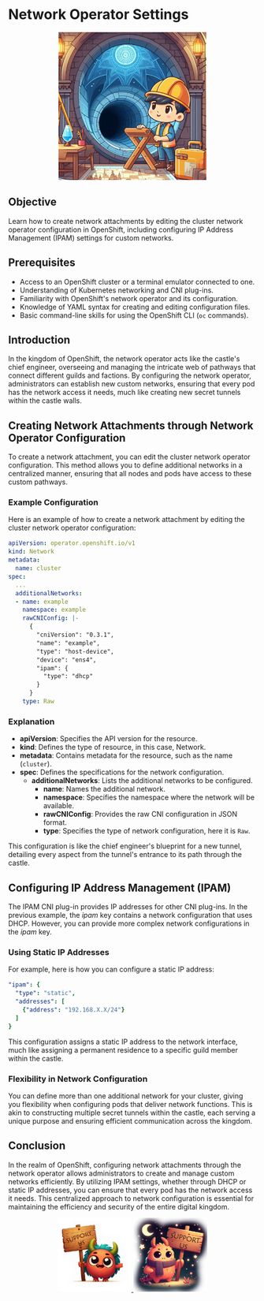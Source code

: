 # Network Operator Settings

<div style="text-align:center;">
  <img src="https://github.com/Vitrua/images/blob/main/openshift/netop.jpg?raw=true" alt="netop" width="300" height="300">
</div>

## Objective

Learn how to create network attachments by editing the cluster network operator configuration in OpenShift, including configuring IP Address Management (IPAM) settings for custom networks.

## Prerequisites

- Access to an OpenShift cluster or a terminal emulator connected to one.
- Understanding of Kubernetes networking and CNI plug-ins.
- Familiarity with OpenShift's network operator and its configuration.
- Knowledge of YAML syntax for creating and editing configuration files.
- Basic command-line skills for using the OpenShift CLI (`oc` commands).

## Introduction

In the kingdom of OpenShift, the network operator acts like the castle's chief engineer, overseeing and managing the intricate web of pathways that connect different guilds and factions. By configuring the network operator, administrators can establish new custom networks, ensuring that every pod has the network access it needs, much like creating new secret tunnels within the castle walls.

## Creating Network Attachments through Network Operator Configuration

To create a network attachment, you can edit the cluster network operator configuration. This method allows you to define additional networks in a centralized manner, ensuring that all nodes and pods have access to these custom pathways.

### Example Configuration

Here is an example of how to create a network attachment by editing the cluster network operator configuration:

```yaml
apiVersion: operator.openshift.io/v1
kind: Network
metadata:
  name: cluster
spec:
  ...
  additionalNetworks:
  - name: example
    namespace: example
    rawCNIConfig: |-
      {
        "cniVersion": "0.3.1",
        "name": "example",
        "type": "host-device",
        "device": "ens4",
        "ipam": {
          "type": "dhcp"
        }
      }
    type: Raw
```

### Explanation

- **apiVersion**: Specifies the API version for the resource.
- **kind**: Defines the type of resource, in this case, Network.
- **metadata**: Contains metadata for the resource, such as the name (`cluster`).
- **spec**: Defines the specifications for the network configuration.
    - **additionalNetworks**: Lists the additional networks to be configured.
        - **name**: Names the additional network.
        - **namespace**: Specifies the namespace where the network will be available.
        - **rawCNIConfig**: Provides the raw CNI configuration in JSON format.
        - **type**: Specifies the type of network configuration, here it is `Raw`.

This configuration is like the chief engineer's blueprint for a new tunnel, detailing every aspect from the tunnel's entrance to its path through the castle.

## Configuring IP Address Management (IPAM)

The IPAM CNI plug-in provides IP addresses for other CNI plug-ins. In the previous example, the *ipam* key contains a network configuration that uses DHCP. However, you can provide more complex network configurations in the *ipam* key.

### Using Static IP Addresses

For example, here is how you can configure a static IP address:

```yaml
"ipam": {
  "type": "static",
  "addresses": [
    {"address": "192.168.X.X/24"}
  ]
}
```

This configuration assigns a static IP address to the network interface, much like assigning a permanent residence to a specific guild member within the castle.

### Flexibility in Network Configuration

You can define more than one additional network for your cluster, giving you flexibility when configuring pods that deliver network functions. This is akin to constructing multiple secret tunnels within the castle, each serving a unique purpose and ensuring efficient communication across the kingdom.

## Conclusion

In the realm of OpenShift, configuring network attachments through the network operator allows administrators to create and manage custom networks efficiently. By utilizing IPAM settings, whether through DHCP or static IP addresses, you can ensure that every pod has the network access it needs. This centralized approach to network configuration is essential for maintaining the efficiency and security of the entire digital kingdom.

<div style="text-align:center;">
  <a href="https://patreon.com/Vitrua">
    <img src="https://github.com/Vitrua/images/blob/main/others/supportmonlight.png?raw=true#only-light" alt="support" width="150" height="150">
    <img src="https://github.com/Vitrua/images/blob/main/others/supportmon.png?raw=true#only-dark" alt="support" width="150" height="150">
  </a>
</div>